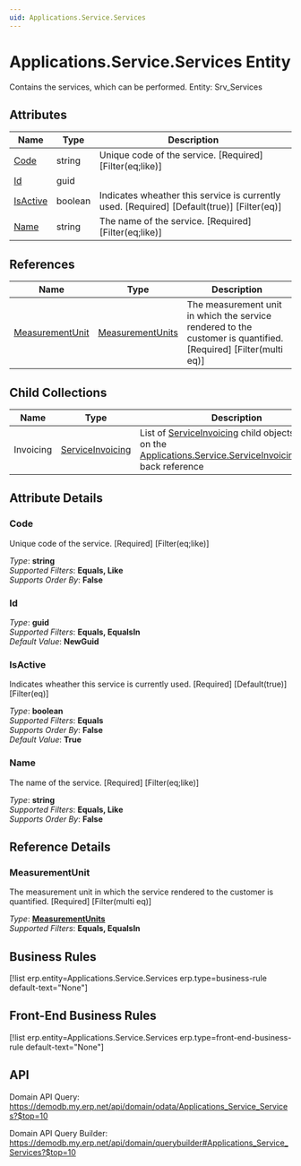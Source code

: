 ```yaml
---
uid: Applications.Service.Services
---
```

# Applications.Service.Services Entity

Contains the services, which can be performed. Entity: Srv_Services

## Attributes

| Name | Type | Description |
| ---- | ---- | --- |
| [Code](Applications.Service.Services.md#code) | string | Unique code of the service. [Required] [Filter(eq;like)] 
| [Id](Applications.Service.Services.md#id) | guid |  
| [IsActive](Applications.Service.Services.md#isactive) | boolean | Indicates wheather this service is currently used. [Required] [Default(true)] [Filter(eq)] 
| [Name](Applications.Service.Services.md#name) | string | The name of the service. [Required] [Filter(eq;like)] 

## References

| Name | Type | Description |
| ---- | ---- | --- |
| [MeasurementUnit](Applications.Service.Services.md#measurementunit) | [MeasurementUnits](General.MeasurementUnits.md) | The measurement unit in which the service rendered to the customer is quantified. [Required] [Filter(multi eq)] |

## Child Collections

| Name | Type | Description |
| ---- | ---- | --- |
| Invoicing | [ServiceInvoicing](Applications.Service.ServiceInvoicing.md) | List of [ServiceInvoicing](Applications.Service.ServiceInvoicing.md) child objects, based on the [Applications.Service.ServiceInvoicing.Service](Applications.Service.ServiceInvoicing.md#service) back reference 


## Attribute Details

### Code

Unique code of the service. [Required] [Filter(eq;like)]

_Type_: **string**  
_Supported Filters_: **Equals, Like**  
_Supports Order By_: **False**  

### Id

_Type_: **guid**  
_Supported Filters_: **Equals, EqualsIn**  
_Default Value_: **NewGuid**  

### IsActive

Indicates wheather this service is currently used. [Required] [Default(true)] [Filter(eq)]

_Type_: **boolean**  
_Supported Filters_: **Equals**  
_Supports Order By_: **False**  
_Default Value_: **True**  

### Name

The name of the service. [Required] [Filter(eq;like)]

_Type_: **string**  
_Supported Filters_: **Equals, Like**  
_Supports Order By_: **False**  


## Reference Details

### MeasurementUnit

The measurement unit in which the service rendered to the customer is quantified. [Required] [Filter(multi eq)]

_Type_: **[MeasurementUnits](General.MeasurementUnits.md)**  
_Supported Filters_: **Equals, EqualsIn**  



## Business Rules

[!list erp.entity=Applications.Service.Services erp.type=business-rule default-text="None"]

## Front-End Business Rules

[!list erp.entity=Applications.Service.Services erp.type=front-end-business-rule default-text="None"]

## API

Domain API Query:
<https://demodb.my.erp.net/api/domain/odata/Applications_Service_Services?$top=10>

Domain API Query Builder:
<https://demodb.my.erp.net/api/domain/querybuilder#Applications_Service_Services?$top=10>

